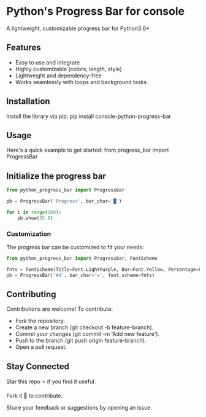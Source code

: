 # Python's Progress Bar for console
A lightweight, customizable progress bar for Python3.6+

## Features
- Easy to use and integrate
- Highly customizable (colors, length, style)
- Lightweight and dependency-free
- Works seamlessly with loops and background tasks

## Installation
Install the library via pip:
pip install console-python-progress-bar

## Usage
Here's a quick example to get started:
from progress_bar import ProgressBar

## Initialize the progress bar
```python
from python_progress_bar import ProgressBar

pb = ProgressBar('Progress', bar_char='█')

for i in range(100):
    pb.show(35.0)
```

### Customization

The progress bar can be customized to fit your needs:

```python
from python_progress_bar import ProgressBar, FontScheme

fnts = FontScheme(Title=Font.LightPurple, Bar=Font.Yellow, Percentage=Font.LightGreen)
pb = ProgressBar('#4', bar_char='★', font_scheme=fnts)
```


## Contributing

Contributions are welcome! To contribute:
* Fork the repository.
* Create a new branch (git checkout -b feature-branch).
* Commit your changes (git commit -m 'Add new feature').
* Push to the branch (git push origin feature-branch).
* Open a pull request.


## Stay Connected

Star this repo ⭐ if you find it useful. 

Fork it 🍴 to contribute.

Share your feedback or suggestions by opening an issue.


